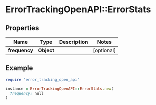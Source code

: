 # ErrorTrackingOpenAPI::ErrorStats

## Properties

| Name | Type | Description | Notes |
| ---- | ---- | ----------- | ----- |
| **frequency** | **Object** |  | [optional] |

## Example

```ruby
require 'error_tracking_open_api'

instance = ErrorTrackingOpenAPI::ErrorStats.new(
  frequency: null
)
```

